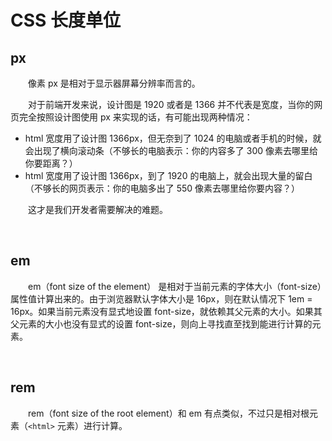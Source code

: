 # CSS 长度单位

## px
　　像素 px 是相对于显示器屏幕分辨率而言的。
  
　　对于前端开发来说，设计图是 1920 或者是 1366 并不代表是宽度，当你的网页完全按照设计图使用 px 来实现的话，有可能出现两种情况： 
* html 宽度用了设计图 1366px，但无奈到了 1024 的电脑或者手机的时候，就会出现了横向滚动条（不够长的电脑表示：你的内容多了 300 像素去哪里给你要距离？） 
* html 宽度用了设计图 1366px，到了 1920 的电脑上，就会出现大量的留白（不够长的网页表示：你的电脑多出了 550 像素去哪里给你要内容？）

　　这才是我们开发者需要解决的难题。
  
<br>

## em
　　em（font size of the element） 是相对于当前元素的字体大小（font-size）属性值计算出来的。由于浏览器默认字体大小是 16px，则在默认情况下 1em = 16px。如果当前元素没有显式地设置 font-size，就依赖其父元素的大小。如果其父元素的大小也没有显式的设置 font-size，则向上寻找直至找到能进行计算的元素。

<br>

## rem
　　rem（font size of the root element）和 em 有点类似，不过只是相对根元素（`<html>` 元素）进行计算。


